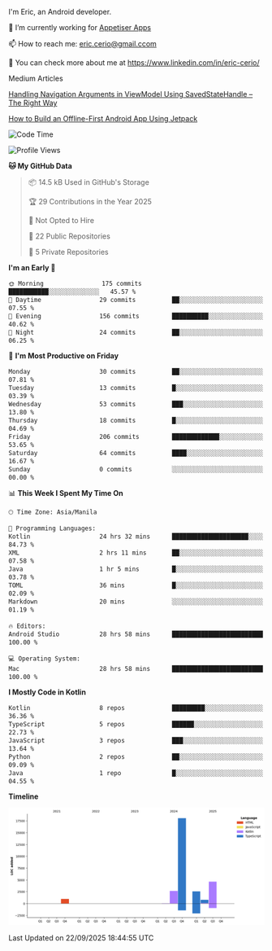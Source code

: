 
I'm Eric, an Android developer.

🔭 I’m currently working for [Appetiser Apps](http://appetiser.com.au)

📫 How to reach me: eric.cerio@gmail.ccom

👀 You can check more about me at https://www.linkedin.com/in/eric-cerio/

Medium Articles

[Handling Navigation Arguments in ViewModel Using SavedStateHandle – The Right Way](https://medium.com/@eric.cerio/handling-navigation-arguments-in-viewmodel-using-savedstatehandle-the-right-way-d17771158126)

[How to Build an Offline-First Android App Using Jetpack](https://medium.com/@eric.cerio/how-to-build-an-offline-first-android-app-using-jetpack-0db1ef3cfa04)

<!--START_SECTION:waka-->
![Code Time](http://img.shields.io/badge/Code%20Time-1%2C478%20hrs%2024%20mins-blue)

![Profile Views](http://img.shields.io/badge/Profile%20Views-0-blue)

**🐱 My GitHub Data** 

> 📦 14.5 kB Used in GitHub's Storage 
 > 
> 🏆 29 Contributions in the Year 2025
 > 
> 🚫 Not Opted to Hire
 > 
> 📜 22 Public Repositories 
 > 
> 🔑 5 Private Repositories 
 > 
**I'm an Early 🐤** 

```text
🌞 Morning                175 commits         ███████████░░░░░░░░░░░░░░   45.57 % 
🌆 Daytime                29 commits          ██░░░░░░░░░░░░░░░░░░░░░░░   07.55 % 
🌃 Evening                156 commits         ██████████░░░░░░░░░░░░░░░   40.62 % 
🌙 Night                  24 commits          ██░░░░░░░░░░░░░░░░░░░░░░░   06.25 % 
```
📅 **I'm Most Productive on Friday** 

```text
Monday                   30 commits          ██░░░░░░░░░░░░░░░░░░░░░░░   07.81 % 
Tuesday                  13 commits          █░░░░░░░░░░░░░░░░░░░░░░░░   03.39 % 
Wednesday                53 commits          ███░░░░░░░░░░░░░░░░░░░░░░   13.80 % 
Thursday                 18 commits          █░░░░░░░░░░░░░░░░░░░░░░░░   04.69 % 
Friday                   206 commits         █████████████░░░░░░░░░░░░   53.65 % 
Saturday                 64 commits          ████░░░░░░░░░░░░░░░░░░░░░   16.67 % 
Sunday                   0 commits           ░░░░░░░░░░░░░░░░░░░░░░░░░   00.00 % 
```


📊 **This Week I Spent My Time On** 

```text
🕑︎ Time Zone: Asia/Manila

💬 Programming Languages: 
Kotlin                   24 hrs 32 mins      █████████████████████░░░░   84.73 % 
XML                      2 hrs 11 mins       ██░░░░░░░░░░░░░░░░░░░░░░░   07.58 % 
Java                     1 hr 5 mins         █░░░░░░░░░░░░░░░░░░░░░░░░   03.78 % 
TOML                     36 mins             █░░░░░░░░░░░░░░░░░░░░░░░░   02.09 % 
Markdown                 20 mins             ░░░░░░░░░░░░░░░░░░░░░░░░░   01.19 % 

🔥 Editors: 
Android Studio           28 hrs 58 mins      █████████████████████████   100.00 % 

💻 Operating System: 
Mac                      28 hrs 58 mins      █████████████████████████   100.00 % 
```

**I Mostly Code in Kotlin** 

```text
Kotlin                   8 repos             █████████░░░░░░░░░░░░░░░░   36.36 % 
TypeScript               5 repos             ██████░░░░░░░░░░░░░░░░░░░   22.73 % 
JavaScript               3 repos             ███░░░░░░░░░░░░░░░░░░░░░░   13.64 % 
Python                   2 repos             ██░░░░░░░░░░░░░░░░░░░░░░░   09.09 % 
Java                     1 repo              █░░░░░░░░░░░░░░░░░░░░░░░░   04.55 % 
```



**Timeline**

![Lines of Code chart](https://raw.githubusercontent.com/eric-cerio/eric-cerio/main/assets/bar_graph.png)


 Last Updated on 22/09/2025 18:44:55 UTC
<!--END_SECTION:waka-->
